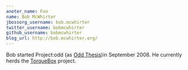 ```yaml
---
anoter_name: Foo
name: Bob McWhirter
jbossorg_username: bob.mcwhirter
twitter_username: bobmcwhirter
github_username: bobmcwhirter
blog_url: http://bob.mcwhirter.org/
---
```


Bob started Project:odd (as [Odd Thesis](http://oddthesis.org/))in September 2008. He currently herds the [TorqueBox](http://torquebox.org/) project.
